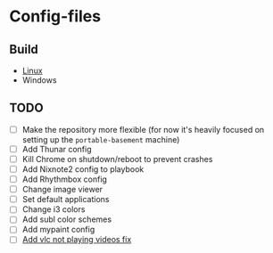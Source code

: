 # Config-files

## Build
- [Linux](setup/linux_setup.sh)
- Windows

## TODO
- [ ] Make the repository more flexible (for now it's heavily focused on setting up the ``portable-basement`` machine)
- [ ] Add Thunar config
- [ ] Kill Chrome on shutdown/reboot to prevent crashes
- [ ] Add Nixnote2 config to playbook
- [ ] Add Rhythmbox config
- [ ] Change image viewer
- [ ] Set default applications
- [ ] Change i3 colors
- [ ] Add subl color schemes
- [ ] Add mypaint config
- [ ] [Add vlc not playing videos fix](https://videoconverter.wondershare.com/vlc/mp4-not-playing-on-vlc-player.html)
